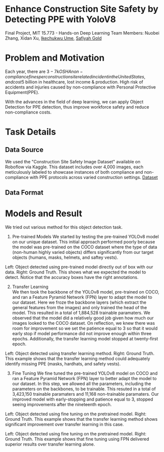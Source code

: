 # Enhance Construction Site Safety by Detecting PPE with YoloV8

Final Project, MIT 15.773 - Hands-on Deep Learning
Team Members: Nuobei Zhang, Xidan Xu, [Ikechukwu Ume](https://www.linkedin.com/in/ikechukwu-ume-p-e-90217350/), [Safiyah Gold](https://www.linkedin.com/in/safiyahgold/)

# Problem and Motivation

Each year, there are $3-7k ​OSHA non-compliance fines per construction site related incident in the United States, and cost ​$5 billion in healthcare, lost income & production​. High risk of accidents and injuries ​caused by non-compliance with Personal Protective Equipment​(PPE). 

With the advances in the field of deep learning, we can apply Object Detection for PPE detection​, thus improve workforce safety and reduce non-compliance costs​.

# Task Details
## Data Source
We used the "Construction Site Safety Image Dataset" available on Roboflow via Kaggle. This dataset includes over 4,000 images, each meticulously labeled to showcase instances of both compliance and non-compliance with PPE protocols across varied construction settings. [Dataset](https://www.kaggle.com/datasets/snehilsanyal/construction-site-safety-image-dataset-roboflow)

## Data Format

# Models and Result
We tried out various method for this object detection task. 

1. Pre-trained Models 
We started by testing the pre-trained YOLOv8 model on our unique dataset. This initial approach performed poorly because the model was pre-trained on the COCO dataset where the type of data (non-human highly varied objects) differs significantly from our target objects (humans, masks, helmets, and saftey vests). 

Left: Object detected using pre-trained model directly out of box with our data. Right: Ground Truth. This shows what we expected the model to detect. Notice that the accuracy boxes have the right annotations.	 
 
2. Transfer Learning  
We then took the backbone of the YOLOv8 model, pre-trained on COCO, and ran a Feature Pyramid Network (FPN) layer to adapt the model to our dataset. Here we froze the backbone layers (which extract the general features from the images) and only trained the head of the model. This resulted in a total of 1,884,528 trainable paramaters. We observed that the model did a relatively good job given how much our images looked to the COCO dataset. On reflection, we knew there was room for improvement so we set the patience equal to 3 so that it would early stop if model performance did not improve enough within three epochs. Additionally, the transfer learning model stopped at twenty-first epoch.  
 
Left: Object detected using transfer learning method. Right: Ground Truth. This example shows that the transfer learning method could adequately identify missing PPE (masks, hardhats, and safety vests). 
  
 
3. Fine Tuning 
We fine tuned the pre-trained YOLOv8 model on COCO and ran a Feature Pyramid Network (FPN) layer to better adapt the model to our dataset. In this step, we allowed all the parameters, including the parameters on the backbones, to be trainable. This resuted in a total of 3,423,150 trainable paramaters and 11,168 non-trainable paramaters. Our improved model with early-stopping and patience equal to 3, stopped seeing improvements after the nineteenth epoch. 
 
Left: Object detected using fine tuning on the pretrained model. Right: Ground Truth. This example shows that the transfer learning method shows significant improvement over transfer learning in this case. 
 
Left: Object detected using fine tuning on the pretrained model. Right: Ground Truth. This example shows that fine tuning using FPN delivered superior results over transfer learning alone. 
